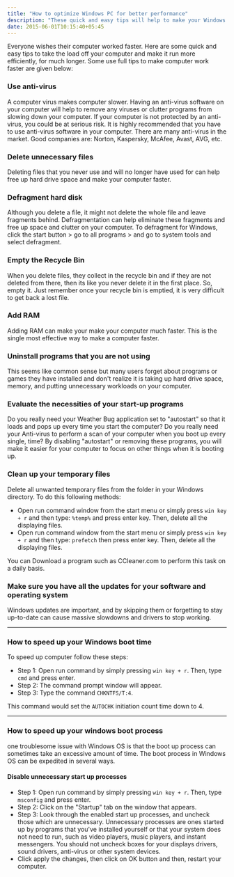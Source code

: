 ```yaml
---
title: "How to optimize Windows PC for better performance"
description: "These quick and easy tips will help to make your Windows PC work faster."
date: 2015-06-01T10:15:40+05:45
---
```


Everyone wishes their computer worked faster. Here are some quick and easy tips to take the load off your computer and make it run more efficiently, for much longer. Some use full tips to make computer work faster are given below:

### Use anti-virus

A computer virus makes computer slower. Having an anti-virus software on your computer will help to remove any viruses or clutter programs from slowing down your computer. If your computer is not protected by an anti-virus, you could be at serious risk. It is highly recommended that you have to use anti-virus software in your computer. There are many anti-virus in the market. Good companies are: Norton, Kaspersky, McAfee, Avast, AVG, etc.

### Delete unnecessary files

Deleting files that you never use and will no longer have used for can help free up hard drive space and make your computer faster.

### Defragment hard disk

Although you delete a file, it might not delete the whole file and leave fragments behind. Defragmentation can help eliminate these fragments and free up space and clutter on your computer. To defragment for Windows, click the start button > go to all programs > and go to system tools and select defragment.

### Empty the Recycle Bin

When you delete files, they collect in the recycle bin and if they are not deleted from there, then its like you never delete it in the first place. So, empty it. Just remember once your recycle bin is emptied, it is very difficult to get back a lost file.

### Add RAM

Adding RAM can make your make your computer much faster. This is the single most effective way to make a computer faster.

### Uninstall programs that you are not using

This seems like common sense but many users forget about programs or games they have installed and don't realize it is taking up hard drive space, memory, and putting unnecessary workloads on your computer.

### Evaluate the necessities of your start-up programs

Do you really need your Weather Bug application set to "autostart" so that it loads and pops up every time you start the computer? Do you really need your Anti-virus to perform a scan of your computer when you boot up every single, time? By disabling "autostart" or removing these programs, you will make it easier for your computer to focus on other things when it is booting up.

### Clean up your temporary files

Delete all unwanted temporary files from the folder in your Windows directory. To do this following methods:

- Open run command window from the start menu or simply press `win key + r` and then type: `%temp%` and press enter key. Then, delete all the displaying files.
- Open run command window from the start menu or simply press `win key + r` and then type: `prefetch` then press enter key. Then, delete all the displaying files.

You can Download a program such as CCleaner.com to perform this task on a daily basis.

### Make sure you have all the updates for your software and operating system

Windows updates are important, and by skipping them or forgetting to stay up-to-date can cause massive slowdowns and drivers to stop working.

---

### How to speed up your Windows boot time

To speed up computer follow these steps:

- Step 1: Open run command by simply pressing `win key + r`. Then, type `cmd` and press enter.
- Step 2: The command prompt window will appear.
- Step 3: Type the command `CHKNTFS/T:4`.

This command would set the `AUTOCHK` initiation count time down to 4.

---

### How to speed up your windows boot process

one troublesome issue with Windows OS is that the boot up process can sometimes take an excessive amount of time. The boot process in Windows OS can be expedited in several ways.

#### Disable unnecessary start up processes

- Step 1: Open run command by simply pressing `win key + r`. Then, type `msconfig` and press enter.
- Step 2: Click on the "Startup" tab on the window that appears.
- Step 3: Look through the enabled start up processes, and uncheck those which are unnecessary. Unnecessary processes are ones started up by programs that you've installed yourself or that your system does not need to run, such as video players, music players, and instant messengers. You should not uncheck boxes for your displays drivers, sound drivers, anti-virus or other system devices.
- Click apply the changes, then click on OK button and then, restart your computer.
